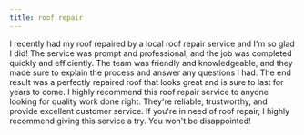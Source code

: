 ```yaml
---
title: roof repair
---
```


I recently had my roof repaired by a local roof repair service and I'm so glad I did! The service was prompt and professional, and the job was completed quickly and efficiently. The team was friendly and knowledgeable, and they made sure to explain the process and answer any questions I had. The end result was a perfectly repaired roof that looks great and is sure to last for years to come. I highly recommend this roof repair service to anyone looking for quality work done right. They're reliable, trustworthy, and provide excellent customer service. If you're in need of roof repair, I highly recommend giving this service a try. You won't be disappointed!